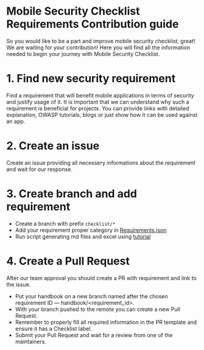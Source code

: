 # Mobile Security Checklist Requirements Contribution guide

So you would like to be a part and improve mobile security checklist, great! We are waiting for your contribution! Here you will find all the information needed to begin your journey with Mobile Security Checklist.

# 1. Find new security requirement

Find a requirement that will benefit mobile applications in terms of security and justify usage of it.
It is important that we can understand why such a requirement is beneficial for projects. 
You can provide links with detailed explanation, OWASP tutorials, blogs or just show how it can be used against an app.

# 2. Create an issue 

Create an issue providing all necessery informations about the requirement and wait for our response.

# 3. Create branch and add requirement

- Create a branch with prefix `checklist/*`
- Add your requirement proper category in [Requirements.json](../requirements.json)
- Run script generating md files and excel using [tutorial](../script)

# 4. Create a Pull Request

After our team approval you should create a PR with requirement and link to the issue.

- Put your handbook on a new branch named after the chosen requirement ID — handbook/<requirement_id>.
- With your branch pushed to the remote you can create a new Pull Request.
- Remember to properly fill all required information in the PR template and ensure it has a Checklist label.
- Submit your Pull Request and wait for a review from one of the maintainers.

